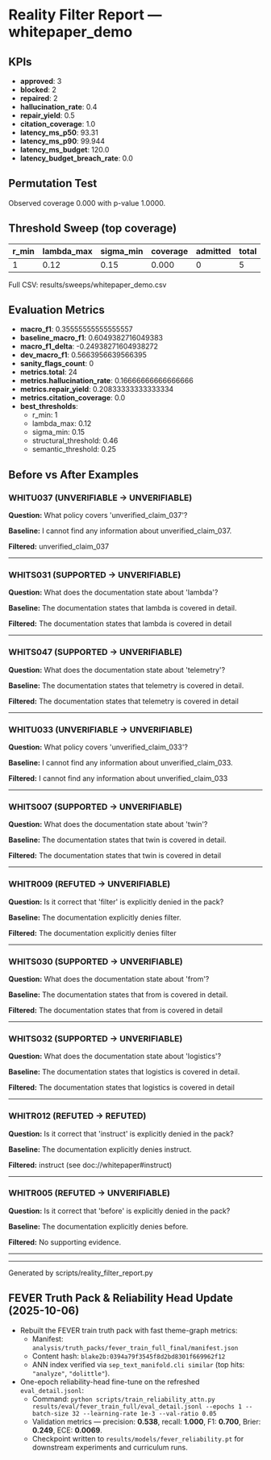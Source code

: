 # Reality Filter Report — whitepaper_demo

## KPIs

- **approved**: 3
- **blocked**: 2
- **repaired**: 2
- **hallucination_rate**: 0.4
- **repair_yield**: 0.5
- **citation_coverage**: 1.0
- **latency_ms_p50**: 93.31
- **latency_ms_p90**: 99.944
- **latency_ms_budget**: 120.0
- **latency_budget_breach_rate**: 0.0

## Permutation Test

Observed coverage 0.000 with p-value 1.0000.

## Threshold Sweep (top coverage)

| r_min | lambda_max | sigma_min | coverage | admitted | total |
| --- | --- | --- | --- | --- | --- |
| 1 | 0.12 | 0.15 | 0.000 | 0 | 5 |

Full CSV: results/sweeps/whitepaper_demo.csv

## Evaluation Metrics

- **macro_f1**: 0.35555555555555557
- **baseline_macro_f1**: 0.6049382716049383
- **macro_f1_delta**: -0.24938271604938272
- **dev_macro_f1**: 0.5663956639566395
- **sanity_flags_count**: 0
- **metrics.total**: 24
- **metrics.hallucination_rate**: 0.16666666666666666
- **metrics.repair_yield**: 0.20833333333333334
- **metrics.citation_coverage**: 0.0
- **best_thresholds**:
  - r_min: 1
  - lambda_max: 0.12
  - sigma_min: 0.15
  - structural_threshold: 0.46
  - semantic_threshold: 0.25

## Before vs After Examples

### WHITU037 (UNVERIFIABLE → UNVERIFIABLE)

**Question:** What policy covers 'unverified_claim_037'?

**Baseline:** I cannot find any information about unverified_claim_037.

**Filtered:** unverified_claim_037

---
### WHITS031 (SUPPORTED → UNVERIFIABLE)

**Question:** What does the documentation state about 'lambda'?

**Baseline:** The documentation states that lambda is covered in detail.

**Filtered:** The documentation states that lambda is covered in detail

---
### WHITS047 (SUPPORTED → UNVERIFIABLE)

**Question:** What does the documentation state about 'telemetry'?

**Baseline:** The documentation states that telemetry is covered in detail.

**Filtered:** The documentation states that telemetry is covered in detail

---
### WHITU033 (UNVERIFIABLE → UNVERIFIABLE)

**Question:** What policy covers 'unverified_claim_033'?

**Baseline:** I cannot find any information about unverified_claim_033.

**Filtered:** I cannot find any information about unverified_claim_033

---
### WHITS007 (SUPPORTED → UNVERIFIABLE)

**Question:** What does the documentation state about 'twin'?

**Baseline:** The documentation states that twin is covered in detail.

**Filtered:** The documentation states that twin is covered in detail

---
### WHITR009 (REFUTED → UNVERIFIABLE)

**Question:** Is it correct that 'filter' is explicitly denied in the pack?

**Baseline:** The documentation explicitly denies filter.

**Filtered:** The documentation explicitly denies filter

---
### WHITS030 (SUPPORTED → UNVERIFIABLE)

**Question:** What does the documentation state about 'from'?

**Baseline:** The documentation states that from is covered in detail.

**Filtered:** The documentation states that from is covered in detail

---
### WHITS032 (SUPPORTED → UNVERIFIABLE)

**Question:** What does the documentation state about 'logistics'?

**Baseline:** The documentation states that logistics is covered in detail.

**Filtered:** The documentation states that logistics is covered in detail

---
### WHITR012 (REFUTED → REFUTED)

**Question:** Is it correct that 'instruct' is explicitly denied in the pack?

**Baseline:** The documentation explicitly denies instruct.

**Filtered:** instruct (see doc://whitepaper#instruct)

---
### WHITR005 (REFUTED → UNVERIFIABLE)

**Question:** Is it correct that 'before' is explicitly denied in the pack?

**Baseline:** The documentation explicitly denies before.

**Filtered:** No supporting evidence.

---
---
Generated by scripts/reality_filter_report.py

## FEVER Truth Pack & Reliability Head Update (2025-10-06)

- Rebuilt the FEVER train truth pack with fast theme-graph metrics:
  - Manifest: `analysis/truth_packs/fever_train_full_final/manifest.json`
  - Content hash: `blake2b:0394a79f3545f8d2bd8301f669962f12`
  - ANN index verified via `sep_text_manifold.cli similar` (top hits: `"analyze"`, `"dolittle"`).
- One-epoch reliability-head fine-tune on the refreshed `eval_detail.jsonl`:
  - Command: `python scripts/train_reliability_attn.py results/eval/fever_train_full/eval_detail.jsonl --epochs 1 --batch-size 32 --learning-rate 1e-3 --val-ratio 0.05`
  - Validation metrics — precision: **0.538**, recall: **1.000**, F1: **0.700**, Brier: **0.249**, ECE: **0.0069**.
  - Checkpoint written to `results/models/fever_reliability.pt` for downstream experiments and curriculum runs.
